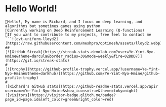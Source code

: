 # Hello World!

```
👋Hello!, My name is Richard, and I focus on deep learning, and algorithms but sometimes games using python
📌Currently working on Deep Reinforcement Learning (Q-functions)
🔗If you want to contribute to my projects, free feel to contact me 
```![cvt-uniform-lloyd2](https://raw.githubusercontent.com/meshpro/optimesh/assets/lloyd2.webp) 
##
[![GitHub Streak](https://streak-stats.demolab.com?user=Ye-Yint-Nyo-Hmine&theme=darcula&border_radius=30&mode=weekly&fire=02DDD7)](https://git.io/streak-stats)
# 
[![trophy](https://github-profile-trophy.vercel.app/?username=Ye-Yint-Nyo-Hmine&theme=darkhub)](https://github.com/Ye-Yint-Nyo-Hmine/github-profile-trophy)
#
![Richard's GitHub stats](https://github-readme-stats.vercel.app/api?username=Ye-Yint-Nyo-Hmine&show_icons=true&theme=tokyonight)
![visitors](https://visitor-badge.glitch.me/badge?page_id=page.id&left_color=green&right_color=red)
